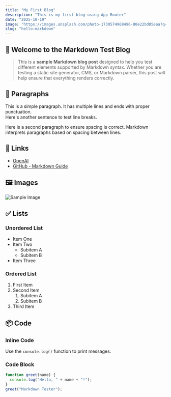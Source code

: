 ```yaml
---
title: "My First Blog"
description: "This is my first blog using App Router"
date: "2025-10-19"
image: "https://images.unsplash.com/photo-1730574908496-80e22bd05eaa?q=80&w=2070&auto=format&fit=crop&ixlib=rb-4.0.3&ixid=M3wxMjA3fDB8MHxwaG90by1wYWdlfHx8fGVufDB8fHx8fA%3D%3D"
slug: "hello-markdown"
---
```


## 🌟 Welcome to the Markdown Test Blog

> This is a **sample Markdown blog post** designed to help you test different elements supported by Markdown syntax. Whether you are testing a static site generator, CMS, or Markdown parser, this post will help ensure that everything renders correctly.

## 📝 Paragraphs

This is a simple paragraph. It has multiple lines and ends with proper punctuation.  
Here's another sentence to test line breaks.

Here is a second paragraph to ensure spacing is correct. Markdown interprets paragraphs based on spacing between lines.

## 🔗 Links

- [OpenAI](https://openai.com)
- [GitHub - Markdown Guide](https://www.markdownguide.org/)

## 🖼️ Images

![Sample Image](https://images.unsplash.com/photo-1744315900478-fa44dc6a4e89?q=80&w=1974&auto=format&fit=crop&ixlib=rb-4.0.3&ixid=M3wxMjA3fDB8MHxwaG90by1wYWdlfHx8fGVufDB8fHx8fA%3D%3D)

## ✅ Lists

### Unordered List

- Item One
- Item Two
  - Subitem A
  - Subitem B
- Item Three

### Ordered List

1. First Item
2. Second Item
   1. Subitem A
   2. Subitem B
3. Third Item

## 📦 Code

### Inline Code

Use the `console.log()` function to print messages.

### Code Block

```javascript
function greet(name) {
  console.log("Hello, " + name + "!");
}
greet("Markdown Tester");
